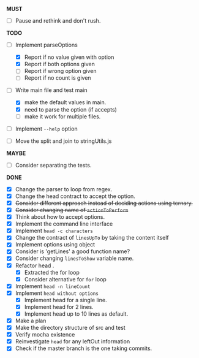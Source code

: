 **MUST**
- [ ] Pause and rethink and don't rush.

**TODO**

- [ ] Implement parseOptions
  - [x] Report if no value given with option
  - [x] Report if both options given
  - [ ] Report if wrong option given
  - [ ] Report if no count is given
- [ ] Write main file and test main
  - [x] make the default values in main.
  - [x] need to parse the option (if accepts)
  - [ ] make it work for multiple files.
- [ ] Implement `--help` option
- [ ] Move the split and join to stringUtils.js


**MAYBE**

- [ ] Consider separating the tests.

**DONE**

- [x] Change the parser to loop from regex.
- [x] Change the head contract to accept the option.
- [x] ~~Consider different approach instead of deciding actions using ternary.~~
- [x] ~~Consider changing name of `actionToPerform`~~
- [x] Think about how to accept options.
- [x] Implement the command line interface
- [x] Implement `head -c characters`
- [x] Change the contract of `linesUpTo` by taking the content itself
- [x] Implement options using object
- [x] Consider is 'getLines' a good function name?
- [x] Consider changing `linesToShow` variable name.
- [x] Refactor head .
  - [x] Extracted the for loop
  - [x] Consider alternative for `for` loop
- [x] Implement `head -n lineCount` 
- [x] Implement `head without options`
  - [x] Implement head for a single line.
  - [x] Implement head for 2 lines.
  - [x] Implement head up to 10 lines as default.
- [x] Make a plan
- [x] Make the directory structure of src and test
- [x] Verify mocha existence
- [x] Reinvestigate `head` for any leftOut information
- [x] Check if the master branch is the one taking commits.
